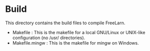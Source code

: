 # Build #

This directory contains the build files to compile FreeLarn.

- Makefile : This is the makefile for a local GNU/Linux or UNIX-like configuration (no /usr/ directories).
- Makefile.mingw : This is the makefile for mingw on Windows.
